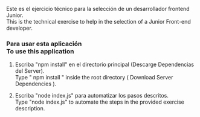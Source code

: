Este es el ejercicio técnico para la selección de un desarrollador frontend Junior.<br/>
This is the technical exercise to help in the selection of a Junior Front-end developer.  

### Para usar esta aplicación<br/> To use this application
 
1. Escriba "npm install" en el directorio principal (Descarge Dependencias del Server).<br/> 
   Type  " npm install " inside the root directory  ( Download Server Dependencies ). 

2. Escriba "node index.js" para automatizar los pasos descritos.<br/>
   Type "node index.js" to automate the steps in the provided exercise description. 



